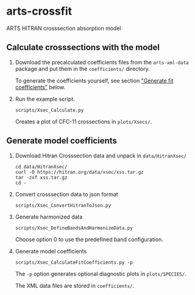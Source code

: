 # arts-crossfit
ARTS HITRAN crosssection absorption model

## Calculate crosssections with the model

1. Download the precalculated coefficients files from the `arts-xml-data` package and put them in the `coefficients/` directory.

   To generate the coefficients yourself, see section ["Generate fit coefficients"](#generate-fit-coefficients) below.

2. Run the example script.
   ```
   scripts/Xsec_Calculate.py
   ```

   Creates a plot of CFC-11 crossections in `plots/Xsecs/`.

## Generate model coefficients

1. Download Hitran Crosssection data and unpack in `data/HitranXsec/`
   ```
   cd data/HitranXsec/
   curl -O https://hitran.org/data/xsec/xss.tar.gz
   tar -zxf xss.tar.gz
   cd -
   ```

2. Convert crosssection data to json format
   ```
   scripts/Xsec_ConvertHitranToJson.py
   ```

3. Generate harmonized data
   ```
   scripts/Xsec_DefineBandsAndHarmonizeData.py
   ```
   Choose option 0 to use the predefined band configuration.

4. Generate model coefficients
   ```
   scripts/Xsec_CalculateFitCoefficients.py -p
   ```

   The `-p` option generates optional diagnostic plots in `plots/SPECIES/`.

   The XML data files are stored in `coefficients/`.
